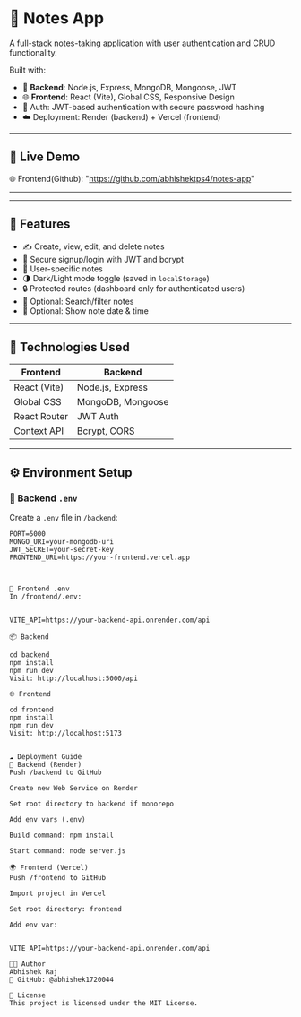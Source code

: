# 📝 Notes App

A full-stack notes-taking application with user authentication and CRUD functionality.

Built with:

- 🔧 **Backend**: Node.js, Express, MongoDB, Mongoose, JWT
- 🌐 **Frontend**: React (Vite), Global CSS, Responsive Design
- 🔐 Auth: JWT-based authentication with secure password hashing
- ☁️ Deployment: Render (backend) + Vercel (frontend)

---

## 🚀 Live Demo

🌐 Frontend(Github): "https://github.com/abhishektps4/notes-app"

---




---

## 🔑 Features

- ✍️ Create, view, edit, and delete notes
- 🔐 Secure signup/login with JWT and bcrypt
- 👤 User-specific notes
- 🌗 Dark/Light mode toggle (saved in `localStorage`)
- 🔒 Protected routes (dashboard only for authenticated users)
- 🔎 Optional: Search/filter notes
- 📅 Optional: Show note date & time

---

## 🧠 Technologies Used

| Frontend        | Backend           |
|-----------------|-------------------|
| React (Vite)    | Node.js, Express  |
| Global CSS      | MongoDB, Mongoose |
| React Router    | JWT Auth          |
| Context API     | Bcrypt, CORS      |

---

## ⚙️ Environment Setup

### 🔐 Backend `.env`
Create a `.env` file in `/backend`:

```env
PORT=5000
MONGO_URI=your-mongodb-uri
JWT_SECRET=your-secret-key
FRONTEND_URL=https://your-frontend.vercel.app



🔐 Frontend .env
In /frontend/.env:


VITE_API=https://your-backend-api.onrender.com/api

📦 Backend

cd backend
npm install
npm run dev
Visit: http://localhost:5000/api

🌐 Frontend

cd frontend
npm install
npm run dev
Visit: http://localhost:5173


☁️ Deployment Guide
🚀 Backend (Render)
Push /backend to GitHub

Create new Web Service on Render

Set root directory to backend if monorepo

Add env vars (.env)

Build command: npm install

Start command: node server.js

🌍 Frontend (Vercel)
Push /frontend to GitHub

Import project in Vercel

Set root directory: frontend

Add env var:


VITE_API=https://your-backend-api.onrender.com/api

🧑‍💻 Author
Abhishek Raj
💼 GitHub: @abhishek1720044

📄 License
This project is licensed under the MIT License.

